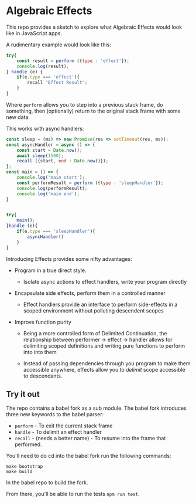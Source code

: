 # Algebraic Effects

This repo provides a sketch to explore what Algebraic Effects would look like in JavaScript apps.

A rudimentary example would look like this:

```javascript
try{
    const result = perform ({type : 'effect'});
    console.log(result);
} handle (e) {
    if(e.type === 'effect'){
        recall "Effect Result";
    }
}
```

Where `perform` allows you to step into a previous stack frame, do something, then (optionally) return to the 
original stack frame with some new data.

This works with async handlers:

```javascript
const sleep = (ms) => new Promise(res => setTimeout(res, ms));
const asyncHandler = async () => {
    const start = Date.now();
    await sleep(1500);
    recall ({start, end : Date.now()});
};
const main = () => {
    console.log('main start');
    const performResult = perform ({type : 'sleepHandler'});
    console.log(performResult);
    console.log('main end');
}


try{
    main();
}handle (e){
    if(e.type === 'sleepHandler'){
        asyncHandler()
    }
}
```

Introducing Effects provides some nifty advantages:

- Program in a true direct style.
    - Isolate async actions to effect handlers, write your program directly
- Encapsulate side effects, perform them in a controlled manner
    - Effect handlers provide an interface to perform side-effects in a scoped environment 
    without polluting descendent scopes
- Improve function purity
    
    - Being a more controlled form of Delimited Continuation, the relationship between performer -> effect -> handler
    allows for delimiting scoped definitions and writing pure functions to perform into into them
    
    - Instead of passing dependencies through you program to make them accessible anywhere, 
    effects allow you to _delimit_ scope accessible to descendants.
    
         


## Try it out

The repo contains a babel fork as a sub module. The babel fork introduces three new keywords to the babel parser:

- `perform` - To exit the current stack frame
- `handle` - To delimit an effect handler
- `recall` - (needs a better name) - To resume into the frame that performed.

You'll need to do cd into the babel fork run the following commands:

```
make bootstrap
make build
```

In the babel repo to build the fork.

From there, you'll be able to run the tests `npm run test`.
